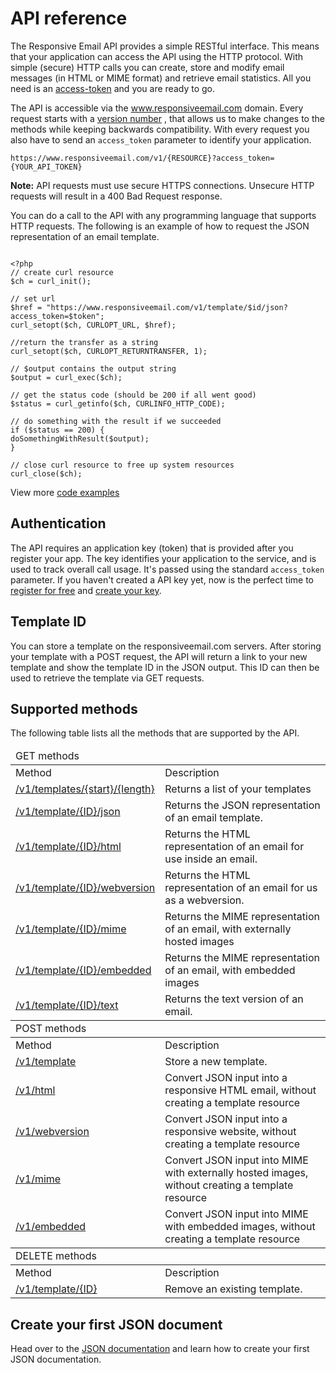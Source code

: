 # API reference 

The Responsive Email API provides a simple RESTful interface. This means 
that your application can access the API using the HTTP protocol. With
simple (secure) HTTP calls you can create, store and modify email messages
(in HTML or MIME format) and retrieve email statistics. All you need is
an [access-token](/app) and you are ready to go.


The API is accessible via the www.responsiveemail.com
domain. Every request starts with a <a href="/support/api/versions">version number</a>
, that allows us to make changes to the methods while keeping
backwards compatibility. With every request you also have to
send an `access_token` parameter to identify your application.

<pre><code>https://www.responsiveemail.com/v1/{RESOURCE}?access_token={YOUR_API_TOKEN}</code></pre>

**Note:** API requests must use secure HTTPS connections. Unsecure HTTP requests will
result in a 400 Bad Request response.

You can do a call to the API with any programming language that supports HTTP requests.
The following is an example of how to request the JSON representation of an email template.

<pre><code>
&lt;?php
// create curl resource
$ch = curl_init();

// set url
$href = "https://www.responsiveemail.com/v1/template/$id/json?access_token=$token";
curl_setopt($ch, CURLOPT_URL, $href);

//return the transfer as a string
curl_setopt($ch, CURLOPT_RETURNTRANSFER, 1);

// $output contains the output string
$output = curl_exec($ch);

// get the status code (should be 200 if all went good)
$status = curl_getinfo($ch, CURLINFO_HTTP_CODE);

// do something with the result if we succeeded
if ($status == 200) {
doSomethingWithResult($output);
}

// close curl resource to free up system resources
curl_close($ch);
</code></pre>

View more [code examples](/support/api/examples "code examples")


<div class="row-12">
    <div class="cols-6 gutter-small">
        <h2>Authentication</h2>
        <p>
            The API requires an application key (token) that is provided
            after you register your app. The key identifies your application
            to the service, and is used to track overall call usage. It's
            passed using the standard <code>access_token</code> parameter.
            If you haven't created a API key yet, now is the perfect time
            to <a href="/app/#/menu/register" title="register for free">register for free</a>
            and <a href="/app/#/admin/responsive-api" title="create your key">create your key</a>.
        </p>
    </div>
    <div class="cols-6 gutter-small">
        <h2>Template ID</h2>
        <p>
            You can store a template on the responsiveemail.com servers. After storing your template
            with a POST request, the API will return a link to your new template and show the template
            ID in the JSON output. This ID can then be used to retrieve the template via GET requests.
        </p>
    </div>
</div>
 

## Supported methods

The following table lists all the methods that are supported by the API.

<table class="info">
    <thead>
        <tr>
            <td colspan="3">
                GET methods
            </td>
        </tr>
    </thead>
    <tbody>
        <tr class="thead">
            <td>Method</td>
            <td>Description</td>
        </tr>
        <tr>
            <td><a href="/support/api/get-templates/">/v1/templates/{start}/{length}</td>
            <td>Returns a list of your templates</td>
        </tr>
        <tr>
            <td><a href="/support/api/get-template-json">/v1/template/{ID}/json</td>
            <td>Returns the JSON representation of an email template.</td>
        </tr>
        <tr>
            <td><a href="/support/api/get-template-html">/v1/template/{ID}/html</td>
            <td>Returns the HTML representation of an email for use inside an email.</td>
        </tr>
        <tr>
            <td><a href="/support/api/get-template-webversion">/v1/template/{ID}/webversion</td>
            <td>Returns the HTML representation of an email for us as a webversion.</td>
        </tr>
        <tr>
            <td><a href="/support/api/get-template-mime">/v1/template/{ID}/mime</td>
            <td>Returns the MIME representation of an email, with externally hosted images</td>
        </tr>
        <tr>
            <td><a href="/support/api/get-template-embedded">/v1/template/{ID}/embedded</td>
            <td>Returns the MIME representation of an email, with embedded images</td>
        </tr>
        <tr>
            <td><a href="/support/api/get-template-text">/v1/template/{ID}/text</td>
            <td>Returns the text version of an email.</td>
        </tr>
    </tbody>
    <thead>
        <tr>
            <td colspan="3">
                POST methods
            </td>
        </tr>
    </thead>
    <tbody>
        <tr class="thead">
            <td>Method</td>
            <td>Description</td>
        </tr>
        <tr>
            <td><a href="/support/api/post-template">/v1/template</td>
            <td>Store a new template.</td>
        </tr>
        <tr>
            <td><a href="/support/api/post-html">/v1/html</td>
            <td>Convert JSON input into a responsive HTML email, without creating a template resource</td>
        </tr>
        <tr>
            <td><a href="/support/api/post-webversion">/v1/webversion</td>
            <td>Convert JSON input into a responsive website, without creating a template resource</td>
        </tr>
        <tr>
            <td><a href="/support/api/post-mime">/v1/mime</td>
            <td>Convert JSON input into MIME with externally hosted images, without creating a template resource</td>
        </tr>
        <tr>
            <td><a href="/support/api/post-embedded">/v1/embedded</td>
            <td>Convert JSON input into MIME with embedded images, without creating a template resource</td>
        </tr>
    </tbody>
    <thead>
        <tr>
            <td colspan="3">
                DELETE methods
            </td>
        </tr>
    </thead>
    <tbody>
        <tr class="thead">
            <td>Method</td>
            <td>Description</td>
        </tr>
        <tr>
            <td><a href="/support/api/delete-template">/v1/template/{ID}</td>
            <td>Remove an existing template.</td>
        </tr>
    </tbody>
</table>

## Create your first JSON document

Head over to the [JSON documentation](/support/json/introduction "JSON documentation") and learn how to
create your first JSON documentation.

